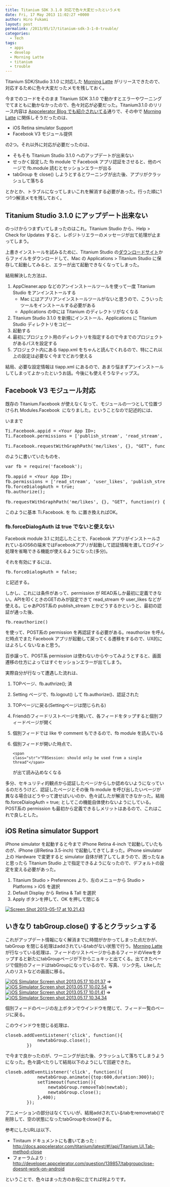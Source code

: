 ```yaml
---
title: Titanium SDK 3.1.0 対応で色々大変だったというメモ
date: Fri, 17 May 2013 11:02:27 +0000
author: Hiro Fukami
layout: post
permalink: /2013/05/17/titanium-sdk-3-1-0-trouble/
categories:
  - Tech
tags:
  - apps
  - develop
  - Morning Latte
  - titanium
  - trouble
---
```

Titanium SDK/Studio 3.1.0 に対応した <a href="https://itunes.apple.com/jp/app/morning-latte/id585111783?mt=8" target="_blank">Morning Latte</a> がリリースできたので、対応するために色々大変だったメモを残しておく。

今までのコードをそのまま Titanium SDK 3.1.0 で動かすとエラーやワーニングでてまともに動かなかったので、色々対応が必要だった。Titanium3.1.0 のリリース内容は <a href="http://developer.appcelerator.com/blog/2013/04/titanium-sdkstudio-3-1-0-release-candidate-now-available.html" target="_blank">Appcelerator Blog でも紹介されいてる</a>通りで、その中で <a href="https://itunes.apple.com/jp/app/morning-latte/id585111783?mt=8" target="_blank">Morning Latte</a> に関係しそうだったのは、

*   iOS Retina simulator Support
*   Facebook V3 モジュール提供

の2つ。それ以外に対応が必要だったのは、

*   そもそも Titanium Studio 3.1.0 へのアップデートが出来ない
*   せっかく設定した fb module で Facebook アプリ認証をさせると、他のページで fb.module 読むとセッションエラーが出る
*   tabGroup を close() しようとするとワーニングが出た後、アプリがクラッシュして落ちる

とかとか、トラブルになってしまいこれを解消する必要があった。行った順に1つ1つ解消メモを残しておく。

## Titanium Studio 3.1.0 にアップデート出来ない

のっけからつまずいてしまったのはこれ。Titanium Studio から、Help > Check for Updates すると、レポジトリエラーのメッセージが出て処理が止まってしまう。

上書きインストールを試みるために、Titanium Studio の<a href="https://my.appcelerator.com/resources" target="_blank">ダウンロードサイト</a>からファイルをダウンロードして、Mac の Applications > Titanium Studio に保存して起動してみると、エラーが出て起動できなくなってしまった。

結局解決した方法は、

1.  AppCleaner.app などのアンインストールツールを使って一度 Titanium Studio をアンインストールする 
    *   Mac にはアプリアンインストールツールがないと思うので、こういったツールをインストールする必要がある
    *   Applications の中には Titanium のディレクトリがなくなる
2.  Titanium Studio 3.1.0 を新規にインストール、Applications に Titanium Studio ディレクトリをコピー
3.  起動する
4.  最初にプロジェクト用のディレクトリを指定するので今までのプロジェクトがあるパスを設定する
5.  プロジェクト内にある tiapp.xml をちゃんと読んでくれるので、特にこれ以上の設定は必要なく今までどおり使える

結局、必要な設定情報は tiapp.xml にあるので、あまり悩まずアンインストールしてしまってよかったというお話。今後にも使えそうなティップス。

## Facebook V3 モジュール対応

既存の Titanium.Facebook が使えなくなって、モジュールの一つとして位置づけられ Modules.Facebook  になりました。ということなので記述的には、

いままで

<pre class="brush: jscript; title: ; notranslate" title="">Ti.Facebook.appid = &lt;Your App ID&gt;;
Ti.Facebook.permissions = ['publish_stream', 'read_stream', 'user_likes'];

Ti.Facebook.requestWithGraphPath('me/likes', {}, &quot;GET&quot;, function(r) {....
</pre>

のように書いていたものを、

<pre class="brush: jscript; title: ; notranslate" title="">var fb = require('facebook');

fb.appid = &lt;Your App ID&gt;;
fb.permissions = ['read_stream', 'user_likes', 'publish_stream'];
fb.forceDialogAuth = true;
fb.authorize();

fb.requestWithGraphPath('me/likes', {}, &quot;GET&quot;, function(r) {....
</pre>

このように基本 Ti.Facebook. を fb. に置き換えればOK。

<!--more-->

### fb.forceDialogAuth は true でないと使えない

Facebook module 3.1 に対応したことで、Facebook アプリがインストールされているiOS6の端末ではFacebookアプリが起動して認証情報を渡してログイン処理を省略できる機能が使えるようになった(多分)。

それを有効にするには、

<pre>fb.forceDialogAuth = false;</pre>

と記述する。

しかし、これには条件があって、permission が READ系しか最初に定義できない。APIを叩くときのGETのみが設定できて read\_stream や user\_likes などが使える。じゃあPOST系の publish_stream とかどうするかというと、最初の認証が通った後、

<pre class="notpretty" id="ext-gen1555">fb.reauthorize()</pre>

<p class="notpretty">
  を使って、POST系の permission を再認証する必要がある。reauthorize を呼んだ時点でまた Facebook アプリが起動して戻ってくる遷移をするので、UX的にはよろしくないなぁと思う。
</p>

百歩譲って、POST系 permission は使わないからやってみようとすると、画面遷移の仕方によってはすぐセッションエラーが出てしまう。

実際自分が行なって遭遇した流れは、

1.  TOPページ、fb.authrize(); 済
2.  Setting ページで、fb.logout() して fb.authorize()、認証された
3.  TOPページに戻る(Settingページは閉じられる)
4.  Friendのフィードリストページを開いて、各フィードをタップすると個別フィードページが開く
5.  個別フィードでは like や comment もできるので、fb module を読んでいる
6.  個別フィードが開いた時点で、 <pre class="default prettyprint prettyprinted"><code>&lt;span class="str">"FBSession: should only be used from a single thread"&lt;/span></code></pre>
    
    が出て読み込めなくなる</li> </ol> 
    多分、セキュリティ的観点から認証したページからしか認めないようになっているのだろうけど、認証したページとその後 fb module を呼び出したいページが異なる場合はどうやって渡せばいいのか、色々試したが解消できなかった。結局 fb.forceDialogAuth = true; としてこの機能自体使わないようにしている。POST系の permission も最初から定義できるしメリットはあるので、これはこれで良しとした。
    
## iOS Retina simulator Support
    
iPhone simulator を起動すると今まで iPhone Retina 4-inch で起動していたものが、iPhone (非Retina 3.5-inch) で起動してきてしまった。iPhone simulator 上の Hardware で変更すると simulator 自体が終了してしまうので、困ったなぁと思ったら Titanium Studio 上で指定できるようになったので、デフォルトの設定を変える必要があった。
    
1.  Titanium Studio > Preferences より、左のメニューから Studio > Platforms > iOS を選択
2.  Default Display から Retina & Tall を選択
3.  Apply ボタンを押して、OK を押して閉じる
    
[<img class="aligncenter size-medium wp-image-963" alt="Screen Shot 2013-05-17 at 10.21.43" src="/images/2013/05/screen-shot-2013-05-17-at-10-21-43.png?resize=300%2C132" data-recalc-dims="1" />][1]
    
## いきなり tabGroup.close() するとクラッシュする
    
これがアップデート情報になく解消までに時間がかかってしまった点だかが、tabGroup を閉じる処理はaddされているtabがない状態で行う。<a href="https://itunes.apple.com/jp/app/morning-latte/id585111783?mt=8" target="_blank">Morning Latte</a> が行なっている処理は、フィードのリストページからあるフィードのViewをタップすると新たにtabGroupページが下からニョキッと出てくる。出てきたページで個別のフィードはtabGroupになっているので、写真、リンク先、Likeした人のリストなどの画面に移る。
    
[<img class="size-medium wp-image-964 alignnone" alt="iOS Simulator Screen shot 2013.05.17 10.01.37" src="/images/2013/05/ios-simulator-screen-shot-2013-05-17-10-01-37.png?resize=169%2C300" data-recalc-dims="1" />][2] =>  [<img class="size-medium wp-image-965 alignnone" alt="iOS Simulator Screen shot 2013.05.17 10.02.54" src="/images/2013/05/ios-simulator-screen-shot-2013-05-17-10-02-54.png?resize=169%2C300" data-recalc-dims="1" />][3] =>  [<img class="size-medium wp-image-966 alignnone" alt="iOS Simulator Screen shot 2013.05.17 10.01.41" src="/images/2013/05/ios-simulator-screen-shot-2013-05-17-10-01-41.png?resize=169%2C300" data-recalc-dims="1" />][4] => [<img class="size-medium wp-image-967 alignnone" alt="iOS Simulator Screen shot 2013.05.17 10.34.34" src="/images/2013/05/ios-simulator-screen-shot-2013-05-17-10-34-34.png?resize=169%2C300" data-recalc-dims="1" />][5]
    
個別フィードのページの左上ボタンでウインドウを閉じて、フィード一覧のページに戻る。
    
このウインドウを閉じる処理は、
    
<pre class="brush: jscript; title: ; notranslate" title="">closeb.addEventListener('click', function(){
            newtabGroup.close();
        })
</pre>
    
で今まで良かったのが、ワーニングが出た後、クラッシュして落ちてしまうようになった。色々調べたりして結局以下のようにして回避できた。
    
<pre class="brush: jscript; title: ; notranslate" title="">closeb.addEventListener('click', function(){
            newtabGroup.animate({top:600,duration:300});
            setTimeout(function(){
                newtabGroup.removeTab(newtab);
                newtabGroup.close();
            },400);
        });
</pre>
    
アニメーションの部分はなくていいが、結局addされているtabをremovetab()で削除して、空の状態になったtabGroupをclose()する。
    
参考にしたURLは以下、
    
*   Tinitaum ドキュメントにも書いてあった : http://docs.appcelerator.com/titanium/latest/#!/api/Titanium.UI.Tab-method-close
*   フォーラムより : http://developer.appcelerator.com/question/139857/tabgroupclose-doesnt-work-on-android
    
ということで、色々はまった方のお役に立てれば何よりです。

 [1]: /images/2013/05/screen-shot-2013-05-17-at-10-21-43.png
 [2]: /images/2013/05/ios-simulator-screen-shot-2013-05-17-10-01-37.png
 [3]: /images/2013/05/ios-simulator-screen-shot-2013-05-17-10-02-54.png
 [4]: /images/2013/05/ios-simulator-screen-shot-2013-05-17-10-01-41.png
 [5]: /images/2013/05/ios-simulator-screen-shot-2013-05-17-10-34-34.png
